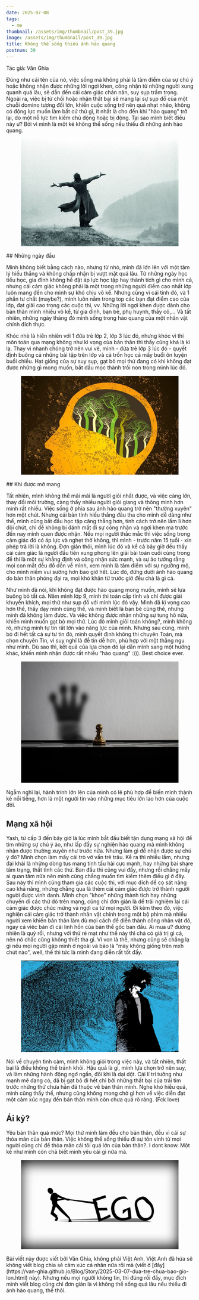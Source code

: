 ```yaml
---
date: 2025-07-08
tags:
  - me
thumbnail: /assets/img/thumbnail/post_39.jpg
image: /assets/img/thumbnail/post_39.jpg
title: Không thể sống thiếu ánh hào quang
postnum: 39
---
```

Tác giả: Văn Ghia

Đúng như cái tên của nó, việc sống mà không phải là tâm điểm của sự chú ý hoặc không nhận được những lời ngợi khen, công nhận từ những người xung quanh quá lâu, sẽ dẫn đến cái cảm giác chán nản, suy sụp trầm trọng. Ngoài ra, việc bị từ chối hoặc nhận thất bại sẽ mang lại sự sụp đổ của một chuỗi domino tương đối lớn, khiến cuộc sống trở nên quá nhạt nhẽo, không có động lực muốn làm bất cứ thứ gì, ít nhất là cho đến khi "hào quang" trở lại, do một nỗ lực tìm kiếm chủ động hoặc bị động. Tại sao mình biết điều này ư? Bởi vì mình là một kẻ không thể sống nếu thiếu đi những ánh hào quang.
<figure class="post-image" style="text-align: center;">
    <img itemprop="image" src="/assets/img/post_img/post39/glory.jpg" />
</figure>
## Những ngày đầu

Mình không biết bằng cách nào, nhưng từ nhỏ, mình đã lớn lên với một tâm lý hiếu thắng và không chấp nhận bị vượt mặt quá lâu. Từ những ngày học tiểu học, gia đình không hề đặt áp lực học tập hay thành tích gì cho mình cả, nhưng cái cảm giác không phải là một trong những người điểm cao nhất lớp luôn mang đến cho mình sự khó chịu vô kể. Nhưng cũng vì cái tính đó, và 1 phần tư chất (maybe?), mình luôn nằm trong top các bạn đạt điểm cao của lớp, đạt giải cao trong các cuộc thi, vv. Những lời ngợi khen được dành cho bản thân mình nhiều vô kể, từ gia đình, bạn bè, phụ huynh, thầy cô,... Và tất nhiên, những ngày tháng đó mình sống trong hào quang của một nhân vật chính đích thực. 

Khóc nhè là hiển nhiên với 1 đứa trẻ lớp 2, lớp 3 lúc đó, nhưng khóc vì thi môn toán qua mạng không như kì vọng của bản thân thì thấy cũng khá là kì lạ. Thay vì nhanh chóng trở nên vui vẻ, mình - đứa trẻ lớp 3 lúc đó - quyết định buông cả những bài tập trên lớp và cả trốn học cả mấy buổi ôn luyện buổi chiều. Hạt giống của sự suy sụp, gạt bỏ mọi thứ đang có khi không đạt được những gì mong muốn, bắt đầu mọc thành trồi non trong mình lúc đó.
<figure class="post-image" style="text-align: center;">
    <img itemprop="image" src="/assets/img/post_img/post39/grow.jpg" />
</figure>
## Khi được mở mang

Tất nhiên, mình không thể mãi mãi là người giỏi nhất được, và việc càng lớn, thay đổi môi trường, càng thấy nhiều người giỏi giang và thông minh hơn mình rất nhiều. Việc sống ở phía sau ánh hào quang trở nên "thường xuyên" hơn một chút. Nhưng cái bản tính hiếu thắng đâu tha cho mình dễ dàng như thế, mình cũng bắt đầu học tập căng thẳng hơn, tính cách trở nên lầm lì hơn đôi chút, chỉ để không bị đánh mất đi sự công nhận và ngợi khen mà trước đến nay mình quen được nhận. Nếu mọi người thắc mắc thì việc sống trong cảm giác đó có áp lực và nghẹt thở không, thì mình - trước năm 15 tuổi - xin phép trả lời là không. Đơn giản thôi, mình lúc đó và kể cả bây giờ đều thấy cái cảm giác là người đầu tiên xung phong lên giải bài toán cuối cùng trong đề thi là một sự khẳng định và công nhận sức mạnh, và sự ảo tưởng rằng mọi con mắt đều đổ dồn về mình, xem mình là tâm điểm với sự ngưỡng mộ, cho mình niềm vui sướng hơn bao giờ hết. Lúc đó, đứng dưới ánh hào quang do bản thân phóng đại ra, mọi khó khăn từ trước giờ đều chả là gì cả.

Như mình đã nói, khi không đạt được hào quang mong muốn, mình sẽ lựa buông bỏ tất cả. Năm mình lớp 9, mình thi toán cấp tỉnh và chỉ được giải khuyến khích, mọi thứ như sụp đổ với mình lúc đó vậy. Mình đã kì vọng cao hơn thế, thầy dạy mình cũng thế, và mình biết là bạn bè cũng thế, nhưng mình đã không làm được. Và việc không được nhận những sự tung hô nữa, khiến mình muốn gạt bỏ mọi thứ. Lúc đó mình giỏi toán không?, mình không rõ, nhưng mình tự tin rất lớn vào năng lực của mình. Nhưng sau cùng, mình bỏ đi hết tất cả sự tư tin đó, mình quyết định không thi chuyên Toán, mà chọn chuyên Tin, vì suy nghĩ là đề tin dễ hơn, phù hợp với một thằng ngu như mình. Dù sao thì, kết quả của lựa chọn đó lại dẫn mình sang một hướng khác, khiến mình nhận được rất nhiều "hào quang" :))).  Best choice ever. 


<figure class="post-image" style="text-align: center;">
    <img itemprop="image" src="/assets/img/post_img/post39/fake_glory.jpg" />
</figure>

Ngẫm nghĩ lại, hành trình lớn lên của mình có lẽ phù hợp để biến mình thành kẻ nổi tiếng, hơn là một người tin vào những mục tiêu lớn lao hơn của cuộc đời.

## Mạng xã hội 

Yash, từ cấp 3 đến bây giờ là lúc mình bắt đầu biết tận dụng mạng xã hội để tìm những sự chú ý ảo, như lấp đầy sự nghiện hào quang mà mình không nhận được thường xuyên như trước nữa. Nhưng làm gì để nhận được sự chú ý đó? Mình chọn làm mấy cái trò vớ vẩn trẻ trâu. Kể ra thì nhiều lắm, nhưng đại khái là những dòng tus mang tính tấu hài cực mạnh, hay những bài share tâm trạng, thất tình các thứ. Ban đầu thì cũng vui đấy, nhưng rồi chẳng mấy ai quan tâm nữa nên mình cũng chẳng muốn tìm kiếm thêm điều gì ở đây. Sau này thì mình cũng tham gia các cuộc thi, với mục đích để cọ sát nâng cao khả năng, nhưng chẳng qua là thèm cái cảm giác được trở thành người người được vinh danh. Mình chọn "khoe" những thành tích hay những chuyến đi các thứ đó trên mạng, cũng chỉ đơn giản là để trải nghiệm lại cái cảm giác được chúc mừng và ngợi ca từ mọi người. Đi kèm theo đó, việc nghiện cái cảm giác trở thành nhân vật chính trong một bộ phim mà nhiều người xem khiến bản thân làm đủ mọi cách để diễn thành công nhân vật đó, ngay cả viêc bán đi cái linh hồn của bản thể gốc ban đầu. Ai mua ư? đương nhiên là quỷ rồi, nhưng với thứ rẻ mạt như thế này thì chả có giá trị gì cả, nên nó chắc cũng không thiết tha gì. Ví von là thế, nhưng cũng sẽ chẳng lạ gì nếu mọi người gặp mình ở ngoài và bảo là "mày không giống trên mxh chút nào", well, thế thì tức là mình đang diễn rất tốt đấy.

<figure class="post-image" style="text-align: center;">
    <img itemprop="image" src="/assets/img/post_img/post39/devil.jpg" />
</figure>

Nói về chuyện tình cảm, mình không giỏi trong việc này, và tất nhiên, thất bại là điều không thể tránh khỏi. Hậu quả là gì, mình lựa chọn trở nên suy, và làm những hành động ngớ ngẩn, đôi khi là dại dột. Cái lí trí tưởng như mạnh mẽ đang có, đã bị gạt bỏ đi hết chỉ bởi những thất bại của trái tim trước những thứ chưa hẳn đã thuộc về bản thân mình. Nghe khó hiểu quá, mình cũng thấy thế, nhưng cũng không mong chờ gì hơn về việc diễn đạt một cảm xúc ngay đến bản thân mình còn chưa quá rõ ràng. (Fck love)

## Ái kỷ?

Yêu bản thân quá mức? Mọi thứ mình làm đều cho bản thân, đều vì cái sự thỏa mãn của bản thân. Việc không thể sống thiếu đi sự tôn vinh từ mọi người cũng chỉ để thỏa mãn cái tôi quá lớn của bản thân?.  I dont know. Một kẻ như mình còn chả biết mình yêu cái gì nữa mà.
<figure class="post-image" style="text-align: center;">
    <img itemprop="image" src="/assets/img/post_img/post39/ego.jpg" />
</figure>
Bài viết này được viết bởi Văn Ghia, không phải Việt Anh. Việt Anh đã hứa sẽ không viết blog chia sẻ cảm xúc cá nhân nữa rồi mà (viết ở [đây](https://van-ghia.github.io/Blog/Story/2025-03-07-dua-tre-chua-bao-gio-lon.html) này). Nhưng nếu mọi người không tin, thì đúng rồi đấy, mục đích mình viết blog cũng chỉ đơn giản là vì không thể sống quá lâu nếu thiếu đi ánh hào quang, thế thôi.



